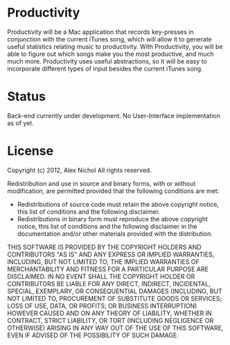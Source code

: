Productivity
============

Productivity will be a Mac application that records key-presses in conjunction with the current iTunes song, which will allow it to generate useful statistics relating music to productivity. With Productivity, you will be able to figure out which songs make you the most productive, and much much more. Productivity uses useful abstractions, so it will be easy to incorporate different types of input besides the current iTunes song.

Status
======

Back-end currently under development. No User-Interface implementation as of yet.

License
=======

Copyright (c) 2012, Alex Nichol
All rights reserved.

Redistribution and use in source and binary forms, with or without modification, are permitted provided that the following conditions are met:

* Redistributions of source code must retain the above copyright notice, this list of conditions and the following disclaimer.
* Redistributions in binary form must reproduce the above copyright notice, this list of conditions and the following disclaimer in the documentation and/or other materials provided with the distribution.

THIS SOFTWARE IS PROVIDED BY THE COPYRIGHT HOLDERS AND CONTRIBUTORS "AS IS" AND ANY EXPRESS OR IMPLIED WARRANTIES, INCLUDING, BUT NOT LIMITED TO, THE IMPLIED WARRANTIES OF MERCHANTABILITY AND FITNESS FOR A PARTICULAR PURPOSE ARE DISCLAIMED. IN NO EVENT SHALL THE COPYRIGHT HOLDER OR CONTRIBUTORS BE LIABLE FOR ANY DIRECT, INDIRECT, INCIDENTAL, SPECIAL, EXEMPLARY, OR CONSEQUENTIAL DAMAGES (INCLUDING, BUT NOT LIMITED TO, PROCUREMENT OF SUBSTITUTE GOODS OR SERVICES; LOSS OF USE, DATA, OR PROFITS; OR BUSINESS INTERRUPTION) HOWEVER CAUSED AND ON ANY THEORY OF LIABILITY, WHETHER IN CONTRACT, STRICT LIABILITY, OR TORT (INCLUDING NEGLIGENCE OR OTHERWISE) ARISING IN ANY WAY OUT OF THE USE OF THIS SOFTWARE, EVEN IF ADVISED OF THE POSSIBILITY OF SUCH DAMAGE.
